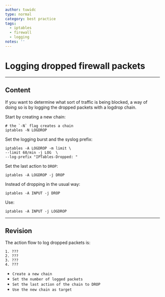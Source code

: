 ```yaml
---
author: tuwidc
type: normal
category: best practice
tags:
  - iptables
  - firewall
  - logging
notes: ''
---
```


# Logging dropped firewall packets


---

## Content

If you want to determine what sort of traffic is being blocked, a way of doing so is by logging the dropped packets with a logdrop chain.

Start by creating a new chain:

```plain-text
# the `-N` flag creates a chain
iptables -N LOGDROP
```

Set the logging burst and the syslog prefix:

```plain-text
iptables -A LOGDROP -m limit \
--limit 60/min -j LOG  \
--log-prefix "IPTables-Dropped: " 
```

Set the last action to `DROP`:

```plain-text
iptables -A LOGDROP -j DROP
```

Instead of dropping in the usual way: 

```plain-text
iptables -A INPUT -j DROP
```

Use:

```plain-text
iptables -A INPUT -j LOGDROP
```


---

## Revision

The action flow to log dropped packets is:

```plain-text
1. ???
2. ???
3. ???
4. ???
```

- `Create a new chain`
- `Set the number of logged packets`
- `Set the last action of the chain to DROP`
- `Use the new chain as target`
 
